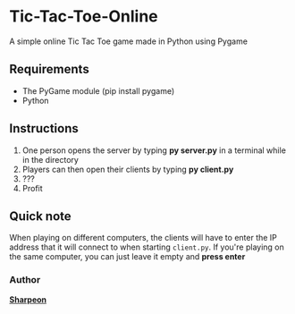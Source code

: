 # Tic-Tac-Toe-Online

A simple online Tic Tac Toe game made in Python using Pygame

## Requirements
* The PyGame module (pip install pygame)
* Python

## Instructions

1. One person opens the server by typing **py server.py** in a terminal while in the directory
2. Players can then open their clients by typing **py client.py**
3. ???
4. Profit

## Quick note

When playing on different computers, the clients will have to enter the IP address that it will connect to when starting `client.py`.
If you're playing on the same computer, you can just leave it empty and **press enter**

### Author
[**Sharpeon**](https://github.com/Sharpeon)
